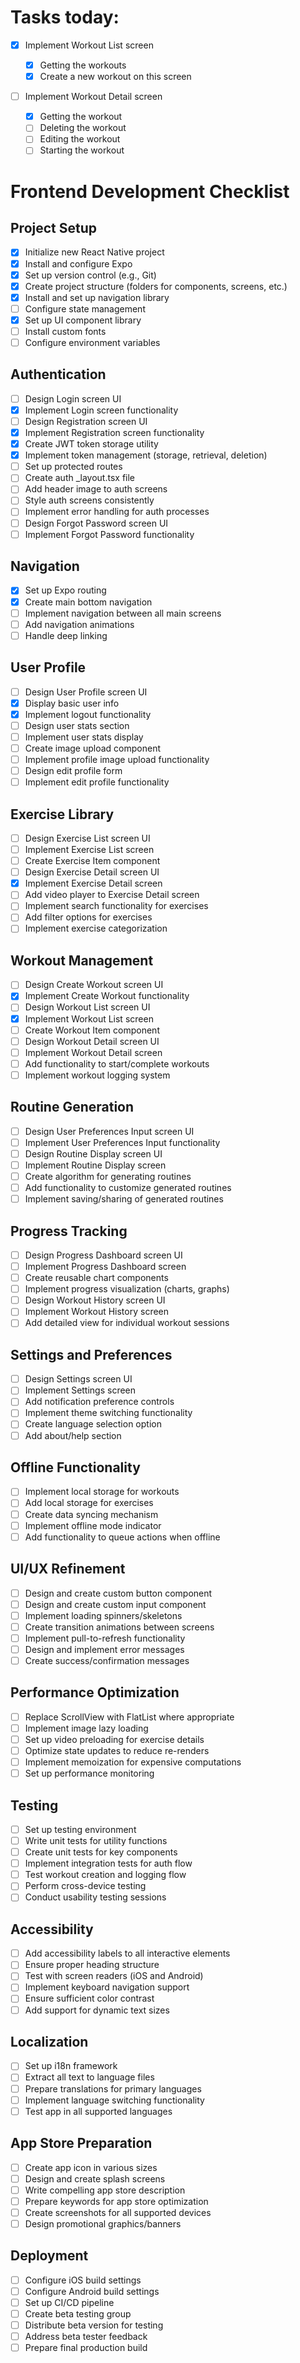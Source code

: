 # Tasks today:

- [x] Implement Workout List screen

  - [x] Getting the workouts
  - [x] Create a new workout on this screen

- [ ] Implement Workout Detail screen
  - [x] Getting the workout
  - [ ] Deleting the workout
  - [ ] Editing the workout
  - [ ] Starting the workout

# Frontend Development Checklist

## Project Setup

- [x] Initialize new React Native project
- [x] Install and configure Expo
- [x] Set up version control (e.g., Git)
- [x] Create project structure (folders for components, screens, etc.)
- [x] Install and set up navigation library
- [ ] Configure state management
- [x] Set up UI component library
- [ ] Install custom fonts
- [ ] Configure environment variables

## Authentication

- [ ] Design Login screen UI
- [x] Implement Login screen functionality
- [ ] Design Registration screen UI
- [x] Implement Registration screen functionality
- [x] Create JWT token storage utility
- [x] Implement token management (storage, retrieval, deletion)
- [ ] Set up protected routes
- [ ] Create auth \_layout.tsx file
- [ ] Add header image to auth screens
- [ ] Style auth screens consistently
- [ ] Implement error handling for auth processes
- [ ] Design Forgot Password screen UI
- [ ] Implement Forgot Password functionality

## Navigation

- [x] Set up Expo routing
- [x] Create main bottom navigation
- [ ] Implement navigation between all main screens
- [ ] Add navigation animations
- [ ] Handle deep linking

## User Profile

- [ ] Design User Profile screen UI
- [x] Display basic user info
- [x] Implement logout functionality
- [ ] Design user stats section
- [ ] Implement user stats display
- [ ] Create image upload component
- [ ] Implement profile image upload functionality
- [ ] Design edit profile form
- [ ] Implement edit profile functionality

## Exercise Library

- [ ] Design Exercise List screen UI
- [ ] Implement Exercise List screen
- [ ] Create Exercise Item component
- [ ] Design Exercise Detail screen UI
- [x] Implement Exercise Detail screen
- [ ] Add video player to Exercise Detail screen
- [ ] Implement search functionality for exercises
- [ ] Add filter options for exercises
- [ ] Implement exercise categorization

## Workout Management

- [ ] Design Create Workout screen UI
- [x] Implement Create Workout functionality
- [ ] Design Workout List screen UI
- [x] Implement Workout List screen
- [ ] Create Workout Item component
- [ ] Design Workout Detail screen UI
- [ ] Implement Workout Detail screen
- [ ] Add functionality to start/complete workouts
- [ ] Implement workout logging system

## Routine Generation

- [ ] Design User Preferences Input screen UI
- [ ] Implement User Preferences Input functionality
- [ ] Design Routine Display screen UI
- [ ] Implement Routine Display screen
- [ ] Create algorithm for generating routines
- [ ] Add functionality to customize generated routines
- [ ] Implement saving/sharing of generated routines

## Progress Tracking

- [ ] Design Progress Dashboard screen UI
- [ ] Implement Progress Dashboard screen
- [ ] Create reusable chart components
- [ ] Implement progress visualization (charts, graphs)
- [ ] Design Workout History screen UI
- [ ] Implement Workout History screen
- [ ] Add detailed view for individual workout sessions

## Settings and Preferences

- [ ] Design Settings screen UI
- [ ] Implement Settings screen
- [ ] Add notification preference controls
- [ ] Implement theme switching functionality
- [ ] Create language selection option
- [ ] Add about/help section

## Offline Functionality

- [ ] Implement local storage for workouts
- [ ] Add local storage for exercises
- [ ] Create data syncing mechanism
- [ ] Implement offline mode indicator
- [ ] Add functionality to queue actions when offline

## UI/UX Refinement

- [ ] Design and create custom button component
- [ ] Design and create custom input component
- [ ] Implement loading spinners/skeletons
- [ ] Create transition animations between screens
- [ ] Implement pull-to-refresh functionality
- [ ] Design and implement error messages
- [ ] Create success/confirmation messages

## Performance Optimization

- [ ] Replace ScrollView with FlatList where appropriate
- [ ] Implement image lazy loading
- [ ] Set up video preloading for exercise details
- [ ] Optimize state updates to reduce re-renders
- [ ] Implement memoization for expensive computations
- [ ] Set up performance monitoring

## Testing

- [ ] Set up testing environment
- [ ] Write unit tests for utility functions
- [ ] Create unit tests for key components
- [ ] Implement integration tests for auth flow
- [ ] Test workout creation and logging flow
- [ ] Perform cross-device testing
- [ ] Conduct usability testing sessions

## Accessibility

- [ ] Add accessibility labels to all interactive elements
- [ ] Ensure proper heading structure
- [ ] Test with screen readers (iOS and Android)
- [ ] Implement keyboard navigation support
- [ ] Ensure sufficient color contrast
- [ ] Add support for dynamic text sizes

## Localization

- [ ] Set up i18n framework
- [ ] Extract all text to language files
- [ ] Prepare translations for primary languages
- [ ] Implement language switching functionality
- [ ] Test app in all supported languages

## App Store Preparation

- [ ] Create app icon in various sizes
- [ ] Design and create splash screens
- [ ] Write compelling app store description
- [ ] Prepare keywords for app store optimization
- [ ] Create screenshots for all supported devices
- [ ] Design promotional graphics/banners

## Deployment

- [ ] Configure iOS build settings
- [ ] Configure Android build settings
- [ ] Set up CI/CD pipeline
- [ ] Create beta testing group
- [ ] Distribute beta version for testing
- [ ] Address beta tester feedback
- [ ] Prepare final production build
